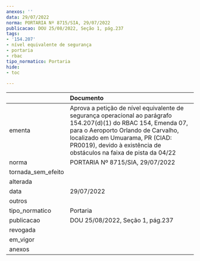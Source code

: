 ```yaml
---
anexos: ''
data: 29/07/2022
norma: PORTARIA Nº 8715/SIA, 29/07/2022
publicacao: DOU 25/08/2022, Seção 1, pág.237
tags:
- '154.207'
- nível equivalente de segurança
- portaria
- rbac
tipo_normatico: Portaria
hide: 
- toc 
 
---
```


|                    | Documento                                                                                                                                                                                                                                                       |
|:-------------------|:----------------------------------------------------------------------------------------------------------------------------------------------------------------------------------------------------------------------------------------------------------------|
| ementa             | Aprova a petição de nível equivalente de segurança operacional ao parágrafo 154.207(d)(1) do RBAC 154, Emenda 07, para o Aeroporto Orlando de Carvalho, localizado em Umuarama, PR (CIAD: PR0019), devido à existência de obstáculos na faixa de pista da 04/22 |
| norma              | PORTARIA Nº 8715/SIA, 29/07/2022                                                                                                                                                                                                                                |
| tornada_sem_efeito |                                                                                                                                                                                                                                                                 |
| alterada           |                                                                                                                                                                                                                                                                 |
| data               | 29/07/2022                                                                                                                                                                                                                                                      |
| outros             |                                                                                                                                                                                                                                                                 |
| tipo_normatico     | Portaria                                                                                                                                                                                                                                                        |
| publicacao         | DOU 25/08/2022, Seção 1, pág.237                                                                                                                                                                                                                                |
| revogada           |                                                                                                                                                                                                                                                                 |
| em_vigor           |                                                                                                                                                                                                                                                                 |
| anexos             |                                                                                                                                                                                                                                                                 |
